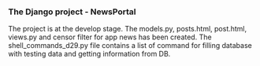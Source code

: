 ### The Django project - NewsPortal

The project is at the develop stage. 
The models.py, posts.html, post.html, views.py and censor filter for app news has been created. 
The shell_commands_d29.py file contains a list of command for filling database with testing data 
and getting information from DB. 